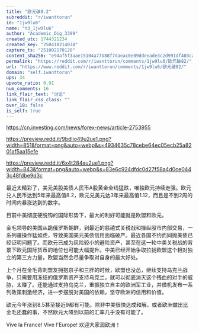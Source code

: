 ```yaml
---
title: "欧元破8.2"
subreddit: "r/iwanttorun"
id: "1jw9lu6"
name: "t3_1jw9lu6"
author: "Academic_Dig_3399"
created_utc: 1744321234
created_key: "250410214034"
capture_ts: "251002170120"
content_sha256: "e94af5f3aae15104a77b88f7daeac0e09ddeeade3c2d991df403ca4be71867c5"
permalink: "https://reddit.com/r/iwanttorun/comments/1jw9lu6/欧元破82/"
url: "https://www.reddit.com/r/iwanttorun/comments/1jw9lu6/欧元破82/"
domain: "self.iwanttorun"
ups: 34
upvote_ratio: 0.91
num_comments: 16
link_flair_text: "讨论"
link_flair_css_class: ""
over_18: false
is_self: true
---
```


<https://cn.investing.com/news/forex-news/article-2753955>

<https://preview.redd.it/9bdlio49u2ue1.png?width=851&format=png&auto=webp&s=4934635c78cebe64ec05ecb25a8201af5aa15efe>

<https://preview.redd.it/6x4t284au2ue1.png?width=843&format=png&auto=webp&s=83e6c924dfdc0d27f58a4d0ce0443c48fdbe9d3c>

最近太精彩了，美元美股美债人民币A股黄金全线猛跌，唯独欧元持续走强。欧元兑人民币达到5年来最高值8.2，欧元兑美元达3年来最高值1.12，而且是不到2周的时间内暴涨达到的数字。

目前中美彻底硬脱钩的国际形势下，最大的利好可能就是欧盟和欧元。

金毛领导的美国从跪俄罗斯朝鲜，到最近的慈禧式关税战和操纵股市内部交易，一系列骚操作猛如虎，导致美国美元美债信用面临破产。最近各国不约而同抛美债已经证明问题了。而欧元已成为风险较小的避险资产，甚至在这一轮中美关税战的背景下欧元国际货币的地位也可能大幅提升。中美已经开始争取拉拢欧盟这个相对独立的第三方力量，欧盟当然会尽量争取对自身的最大好处。

上个月在金毛背刺盟友拥抱京子和三胖的时候，欧盟也没怂，继续支持乌克兰战争，只需要用冻结的俄罗斯资产支持乌克兰，就可以彻底消灭这个残血的对手的威胁，太赚了。还能通过支持乌克兰，重振独立自主的欧洲军工业，并借机发布一系列政策刺激经济，进一步摆脱对美国的依赖，坚守欧洲的信用和价值。

欧元今年涨到8.5甚至接近9都有可能。除非中美很快达成和解，或者欧洲做出比金毛还蠢的事，不然欧元大降到以前的汇率几乎没有可能了。

Vive la France! Vive l'Europe! 欢迎大家润欧洲！
